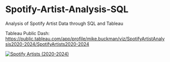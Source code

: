 # Spotify-Artist-Analysis-SQL

Analysis of Spotify Artist Data through SQL and Tableau

Tableau Public Dash: https://public.tableau.com/app/profile/mike.buckman/viz/SpotifyArtistAnalysis2020-2024/SpotifyArtists2020-2024


<div class='tableauPlaceholder' id='viz1757829529243' style='position: relative'><noscript><a href='#'><img alt='Spotify Artists (2020-2024) ' src='https:&#47;&#47;public.tableau.com&#47;static&#47;images&#47;Sp&#47;SpotifyArtistAnalysis2020-2024&#47;SpotifyArtists2020-2024&#47;1_rss.png' style='border: none' /></a></noscript><object class='tableauViz'  style='display:none;'><param name='host_url' value='https%3A%2F%2Fpublic.tableau.com%2F' /> <param name='embed_code_version' value='3' /> <param name='site_root' value='' /><param name='name' value='SpotifyArtistAnalysis2020-2024&#47;SpotifyArtists2020-2024' /><param name='tabs' value='no' /><param name='toolbar' value='yes' /><param name='static_image' value='https:&#47;&#47;public.tableau.com&#47;static&#47;images&#47;Sp&#47;SpotifyArtistAnalysis2020-2024&#47;SpotifyArtists2020-2024&#47;1.png' /> <param name='animate_transition' value='yes' /><param name='display_static_image' value='yes' /><param name='display_spinner' value='yes' /><param name='display_overlay' value='yes' /><param name='display_count' value='yes' /><param name='language' value='en-US' /><param name='filter' value='publish=yes' /></object></div>                <script type='text/javascript'>                    var divElement = document.getElementById('viz1757829529243');                    var vizElement = divElement.getElementsByTagName('object')[0];                    if ( divElement.offsetWidth > 800 ) { vizElement.style.width='1024px';vizElement.style.height='795px';} else if ( divElement.offsetWidth > 500 ) { vizElement.style.width='1024px';vizElement.style.height='795px';} else { vizElement.style.width='100%';vizElement.style.height='1227px';}                     var scriptElement = document.createElement('script');                    scriptElement.src = 'https://public.tableau.com/javascripts/api/viz_v1.js';                    vizElement.parentNode.insertBefore(scriptElement, vizElement);                </script>
